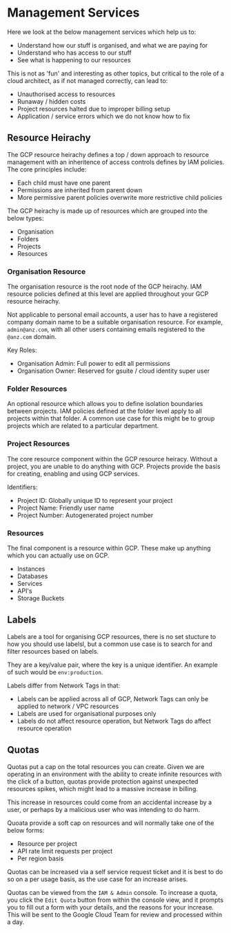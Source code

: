 # Management Services

Here we look at the below management services which help us to:
  * Understand how our stuff is organised, and what we are paying for
  * Understand who has access to our stuff
  * See what is happening to our resources

This is not as 'fun' and interesting as other topics, but critical to the role
of a cloud architect, as if not managed correctly, can lead to:
  * Unauthorised access to resources
  * Runaway / hidden costs
  * Project resources halted due to improper billing setup
  * Application / service errors which we do not know how to fix
  
## Resource Heirachy

The GCP resource heirachy defines a top / down approach to resource management
with an inheritence of access controls defines by IAM policies. The core 
principles include:
  * Each child must have one parent
  * Permissions are inherited from parent down
  * More permissive parent policies overwrite more restrictive child policies

The GCP heirachy is made up of resources which are grouped into the below types:
  * Organisation
  * Folders
  * Projects
  * Resources

### Organisation Resource

The organisation resource is the root node of the GCP heirachy. IAM resource 
policies defined at this level are applied throughout your GCP resource heirachy.

Not applicable to personal email accounts, a user has to have a registered 
company domain name to be a suitable organisation resource. For example, 
`admin@anz.com`, with all other users containing emails registered to the 
`@anz.com` domain.

Key Roles:
  *  Organisation Admin: Full power to edit all permissions
  *  Organisation Owner: Reserved for gsuite / cloud identity super user

### Folder Resources

An optional resource which allows you to define isolation boundaries between 
projects. IAM policies defined at the folder level apply to all projects within
that folder. A common use case for this might be to group projects which are 
related to a particular department.

### Project Resources

The core resource component within the GCP resource heiracy. Without a project, 
you are unable to do anything with GCP. Projects provide the basis for creating, 
enabling and using GCP services.

Identifiers:
  * Project ID: Globally unique ID to represent your project
  * Project Name: Friendly user name
  * Project Number: Autogenerated project number

### Resources

The final component is a resource within GCP. These make up anything which you 
can actually use on GCP.
  * Instances
  * Databases
  * Services
  * API's
  * Storage Buckets

## Labels

Labels are a tool for organising GCP resources, there is no set stucture to how
you should use labelsl, but a common use case is to search for and filter 
resources based on labels.

They are a key/value pair, where the key is a unique identifier. An example of 
such would be `env:production`.

Labels differ from Network Tags in that:
  * Labels can be applied across all of GCP, Network Tags can only be applied 
    to network / VPC resources
  * Labels are used for organisational purposes only
  * Labels do not affect resource operation, but Network Tags do affect resource
    operation

## Quotas

Quotas put a cap on the total resources you can create. Given we are operating 
in an environment with the ability to create infinite resources with the click
of a button, quotas provide protection against unexpected resources spikes, 
which might lead to a massive increase in billing.

This increase in resources could come from an accidental increase by a user, or
perhaps by a malicious user who was intending to do harm.

Quoata provide a soft cap on resources and will normally take one of the below
forms:
  * Resource per project
  * API rate limit requests per project
  * Per region basis

Quotas can be increased via a self service request ticket and it is best to do
so on a per usage basis, as the use case for an increase arises.

Quotas can be viewed from the `IAM & Admin` console. To increase a quota, you
click the `Edit Quota` button from within the console view, and it prompts you
to fill out a form with your details, and the reasons for your increase. This
will be sent to the Google Cloud Team for review and processed within a day.

